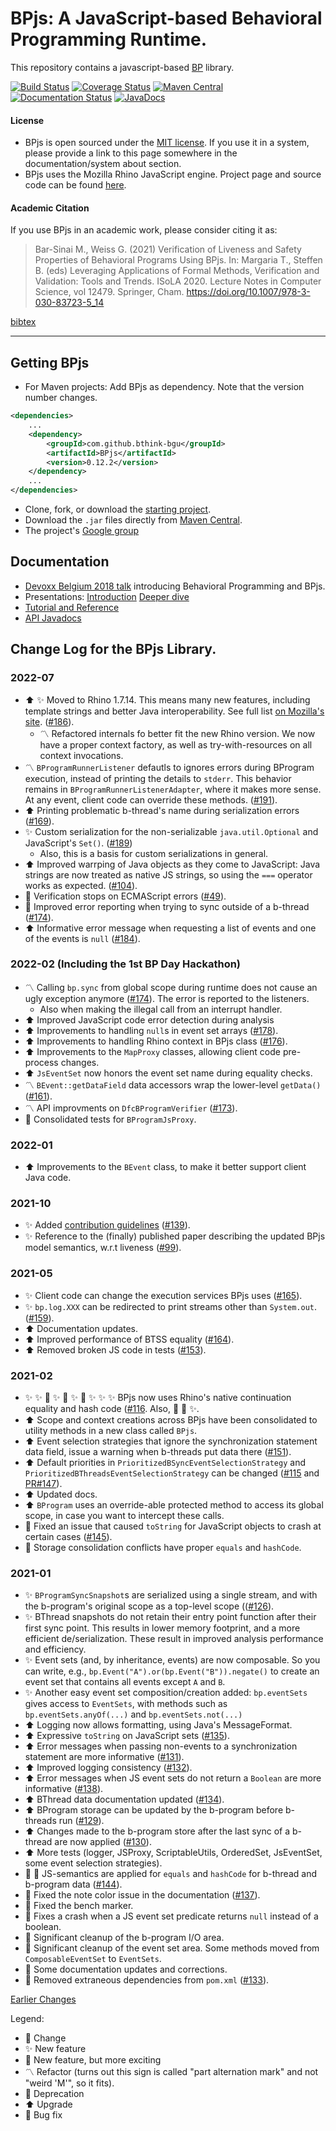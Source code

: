 # BPjs: A JavaScript-based Behavioral Programming Runtime.

This repository contains a javascript-based [BP](http://www.b-prog.org) library.

[![Build Status](https://travis-ci.org/bThink-BGU/BPjs.svg?branch=master)](https://travis-ci.org/bThink-BGU/BPjs)
[![Coverage Status](https://coveralls.io/repos/github/bThink-BGU/BPjs/badge.svg?branch=master)](https://coveralls.io/github/bThink-BGU/BPjs?branch=master)
[![Maven Central](https://maven-badges.herokuapp.com/maven-central/com.github.bthink-bgu/BPjs/badge.png?style-plastic)](https://repo.maven.apache.org/maven2/com/github/bthink-bgu/BPjs/)
[![Documentation Status](http://readthedocs.org/projects/bpjs/badge/?version=master)](http://bpjs.readthedocs.io/en/master/)
[![JavaDocs](https://img.shields.io/badge/javadocs-browse-green.svg)](http://www.javadoc.io/doc/com.github.bthink-bgu/BPjs/)

#### License
* BPjs is open sourced under the [MIT license](http://www.opensource.org/licenses/mit-license.php). If you use it in a system, please provide
a link to this page somewhere in the documentation/system about section.
* BPjs uses the Mozilla Rhino JavaScript engine. Project page and source code can be found [here](https://developer.mozilla.org/en-US/docs/Mozilla/Projects/Rhino).

#### Academic Citation

If you use BPjs in an academic work, please consider citing it as:

> Bar-Sinai M., Weiss G. (2021) Verification of Liveness and Safety Properties of Behavioral Programs Using BPjs. In: Margaria T., Steffen B. (eds) Leveraging Applications of Formal Methods, Verification and Validation: Tools and Trends. ISoLA 2020. Lecture Notes in Computer Science, vol 12479. Springer, Cham. https://doi.org/10.1007/978-3-030-83723-5_14

[bibtex](docs/source/Examples_code/bpjs.bib)

---

## Getting BPjs
* For Maven projects: Add BPjs as dependency. Note that the version number changes.

````xml
<dependencies>
    ...
    <dependency>
        <groupId>com.github.bthink-bgu</groupId>
        <artifactId>BPjs</artifactId>
        <version>0.12.2</version>
    </dependency>
    ...
</dependencies>
````

* Clone, fork, or download the [starting project](https://github.com/bThink-BGU/SampleBPjsProject).
* Download the `.jar` files directly from [Maven Central](https://repo.maven.apache.org/maven2/com/github/bthink-bgu/BPjs/).
* The project's [Google group](https://groups.google.com/forum/#!forum/bpjs)

## Documentation

* [Devoxx Belgium 2018 talk](https://www.youtube.com/watch?v=PW8VdWA0UcA) introducing Behavioral Programming and BPjs.
* Presentations: [Introduction](https://www.slideshare.net/MichaelBarSinai/introducing-bpjs-web)
                 [Deeper dive](https://www.slideshare.net/MichaelBarSinai/deep-dive-into-bpjs)
* [Tutorial and Reference](http://bpjs.readthedocs.io/en/develop/)
* [API Javadocs](http://www.javadoc.io/doc/com.github.bthink-bgu/BPjs/)

## Change Log for the BPjs Library.

### 2022-07
* :arrow_up: :sparkles: Moved to Rhino 1.7.14. This means many new features, including template strings and better Java interoperability. See full list [on Mozilla's site](https://github.com/mozilla/rhino/releases/tag/Rhino1_7_14_Release). ([#186](https://github.com/bThink-BGU/BPjs/issues/186)).
    * :part_alternation_mark: Refactored internals fo better fit the new Rhino version. We now have a proper context factory, as well as try-with-resources on all context invocations.
* :part_alternation_mark: `BProgramRunnerListener` defautls to ignores errors during BProgram execution, instead of printing the details to `stderr`. This behavior remains in `BProgramRunnerListenerAdapter`, where it makes more sense. At any event, client code can override these methods. ([#191](https://github.com/bThink-BGU/BPjs/issues/191)).
* :arrow_up: Printing problematic b-thread's name during serialization errors ([#169](https://github.com/bThink-BGU/BPjs/issues/169)).
* :sparkles: Custom serialization for the non-serializable `java.util.Optional` and JavaScript's `Set()`. ([#189](https://github.com/bThink-BGU/BPjs/issues/189))
    * Also, this is a basis for custom serializations in general.
* :arrow_up: Improved warrping of Java objects as they come to JavaScript: Java strings are now treated as native JS strings, so using the `===` operator works as expected. ([#104](https://github.com/bThink-BGU/BPjs/issues/104)).
* :bug: Verification stops on ECMAScript errors ([#49](https://github.com/bThink-BGU/BPjs/issues/49)).
* :bug: Improved error reporting when trying to sync outside of a b-thread ([#174](https://github.com/bThink-BGU/BPjs/issues/174)).
* :arrow_up: Informative error message when requesting a list of events and one of the events is `null` ([#184](https://github.com/bThink-BGU/BPjs/issues/184)).


### 2022-02 (Including the 1st BP Day Hackathon)
* :part_alternation_mark: Calling `bp.sync` from global scope during runtime does not cause an ugly exception anymore ([#174](https://github.com/bThink-BGU/BPjs/issues/174)). The error is reported to the listeners.
    * Also when making the illegal call from an interrupt handler.
* :arrow_up: Improved JavaScript code error detection during analysis
* :arrow_up: Improvements to handling `null`s in event set arrays ([#178](https://github.com/bThink-BGU/BPjs/issues/178)).
* :arrow_up: Improvements to handling Rhino context in BPjs class ([#176](https://github.com/bThink-BGU/BPjs/issues/176)).
* :arrow_up: Improvements to the `MapProxy` classes, allowing client code pre-process changes.
* :arrow_up: `JsEventSet` now honors the event set name during equality checks.
* :part_alternation_mark: `BEvent::getDataField` data accessors wrap the lower-level `getData()` ([#161](https://github.com/bThink-BGU/BPjs/issues/161)).
* :part_alternation_mark: API improvments on `DfcBProgramVerifier` ([#173](https://github.com/bThink-BGU/BPjs/issues/173)).
* :put_litter_in_its_place: Consolidated tests for `BProgramJsProxy`.

### 2022-01
* :arrow_up: Improvements to the `BEvent` class, to make it better support client Java code.

### 2021-10
* :sparkles: Added [contribution guidelines](CONTRIBUTING.md) ([#139](https://github.com/bThink-BGU/BPjs/pull/139)).
* :sparkles: Reference to the (finally) published paper describing the updated BPjs model semantics, w.r.t liveness ([#99](https://github.com/bThink-BGU/BPjs/pull/99)).

### 2021-05

* :sparkles: Client code can change the execution services BPjs uses ([#165](https://github.com/bThink-BGU/BPjs/pull/165)).
* :sparkles: `bp.log.XXX` can be redirected to print streams other than `System.out`. ([#159](https://github.com/bThink-BGU/BPjs/pull/159)).
* :arrow_up: Documentation updates.
* :arrow_up: Improved performance of BTSS equality ([#164](https://github.com/bThink-BGU/BPjs/issues/164)).
* :arrow_up: Removed broken JS code in tests ([#153](https://github.com/bThink-BGU/BPjs/issues/153)).


### 2021-02

* :sparkles: :sparkles: :tada: :sparkles: :tada: :sparkles: :rainbow: :sparkles: :sparkles: :sparkles: BPjs now uses Rhino's native continuation equality and hash code ([#116](https://github.com/bThink-BGU/BPjs/issues/116). Also, :tada: :rainbow: :sparkles:.
* :arrow_up: Scope and context creations across BPjs have been consolidated to utility methods in a new class called `BPjs`.
* :arrow_up: Event selection strategies that ignore the synchronization statement data field, issue a warning when b-threads put data there ([#151](https://github.com/bThink-BGU/BPjs/issues/151)).
* :arrow_up: Default priorities in `PrioritizedBSyncEventSelectionStrategy` and `PrioritizedBThreadsEventSelectionStrategy` can be changed ([#115](https://github.com/bThink-BGU/BPjs/issues/115) and [PR#147](https://github.com/bThink-BGU/BPjs/pull/147)).
* :arrow_up: Updated docs.
* :arrow_up: `BProgram` uses an override-able protected method to access its global scope, in case you want to intercept these calls.
* :bug: Fixed an issue that caused `toString` for JavaScript objects to crash at certain cases ([#145](https://github.com/bThink-BGU/BPjs/issues/145)).
* :bug: Storage consolidation conflicts have proper `equals` and `hashCode`.

### 2021-01

* :sparkles: `BProgramSyncSnapshot`s are serialized using a single stream, and with the b-program's original scope as a top-level scope (([#126](https://github.com/bThink-BGU/BPjs/issues/126)).
* :sparkles: BThread snapshots do not retain their entry point function after their first sync point. This results in lower memory footprint, and a more efficient de/serialization. These result in improved analysis performance and efficiency.
* :sparkles: Event sets (and, by inheritance, events) are now composable. So you can write, e.g., `bp.Event("A").or(bp.Event("B")).negate()` to create an event set that contains all events except `A` and `B`.
* :sparkles: Another easy event set composition/creation added: `bp.eventSets` gives access to `EventSets`, with methods such as `bp.eventSets.anyOf(...)` and `bp.eventSets.not(...)`
* :arrow_up: Logging now allows formatting, using Java's MessageFormat.
* :arrow_up: Expressive `toString` on JavaScript sets ([#135](https://github.com/bThink-BGU/BPjs/issues/135)).
* :arrow_up: Error messages when passing non-events to a synchronization statement are more informative ([#131](https://github.com/bThink-BGU/BPjs/issues/131)).
* :arrow_up: Improved logging consistency ([#132](https://github.com/bThink-BGU/BPjs/issues/132)).
* :arrow_up: Error messages when JS event sets do not return a `Boolean` are more informative ([#138](https://github.com/bThink-BGU/BPjs/issues/138)).
* :arrow_up: BThread data documentation updated ([#134](https://github.com/bThink-BGU/BPjs/issues/134)).
* :arrow_up: BProgram storage can be updated by the b-program before b-threads run ([#129](https://github.com/bThink-BGU/BPjs/issues/129)).
* :arrow_up: Changes made to the b-program store after the last sync of a b-thread are now applied ([#130](https://github.com/bThink-BGU/BPjs/issues/130)).
* :arrow_up: More tests (logger, JSProxy, ScriptableUtils, OrderedSet, JsEventSet, some event selection strategies).
* :bug: :tada: JS-semantics are applied for `equals` and `hashCode` for b-thread and b-program data ([#144](https://github.com/bThink-BGU/BPjs/issues/144)).
* :bug: Fixed the note color issue in the documentation ([#137](https://github.com/bThink-BGU/BPjs/issues/137)).
* :bug: Fixed the bench marker.
* :bug: Fixes a crash when a JS event set predicate returns `null` instead of a boolean.
* :put_litter_in_its_place: Significant cleanup of the b-program I/O area.
* :put_litter_in_its_place: Significant cleanup of the event set area. Some methods moved from `ComposableEventSet` to `EventSets`.
* :put_litter_in_its_place: Some documentation updates and corrections.
* :put_litter_in_its_place: Removed extraneous dependencies from `pom.xml` ([#133](https://github.com/bThink-BGU/BPjs/issues/133)).

[Earlier Changes](changelog-2020.md)

Legend:
* :arrows_counterclockwise: Change
* :sparkles: New feature
* :tada: New feature, but more exciting
* :part_alternation_mark: Refactor (turns out this sign is called "part alternation mark" and not "weird 'M'", so it fits).
* :put_litter_in_its_place: Deprecation
* :arrow_up: Upgrade
* :bug: Bug fix

